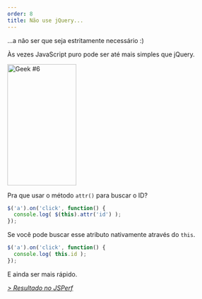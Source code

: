```yaml
---
order: 8
title: Não use jQuery...
---
```


...a não ser que seja estritamente necessário :)

Às vezes JavaScript puro pode ser até mais simples que jQuery.

<div class="img-right">
  <img id="geek-6" class="icos-geek" src="http://browserdiet.com/img/6.png" alt="Geek #6" width="156" height="275" />
</div>

Pra que usar o método `attr()` para buscar o ID?

```js
$('a').on('click', function() {
  console.log( $(this).attr('id') );
});
```

Se você pode buscar esse atributo nativamente através do `this`.

```js
$('a').on('click', function() {
  console.log( this.id );
});
```

E ainda ser mais rápido.

*[> Resultado no JSPerf](http://jsperf.com/browser-diet-this-attr-id-vs-this-id)*
